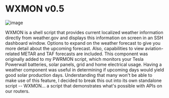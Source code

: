 # WXMON v0.5
![image](https://github.com/ViktorJp/WXMON/assets/97465574/d522575e-1f0e-4cea-b969-9d54f9bea648)

WXMON is a shell script that provides current localized weather information directly from weather.gov and displays this information on screen in an SSH dashboard window. Options to expand on the weather forecast to give you more detail about the upcoming forecast. Also, capabilities to view aviation-related METAR and TAF forecasts are included. This component was originally added to my PWRMON script, which monitors your Tesla Powerwall batteries, solar panels, grid and home electrical usage. Having a weather component was useful in determining if upcoming days would yield good solar production days. Understanding that many won't be able to make use of this feature, I decided to break this out into its own standalone script -- WXMON... a script that demonstrates what's possible with APIs on our routers.
